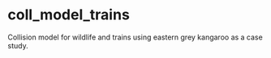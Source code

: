 # coll_model_trains
Collision model for wildlife and trains using eastern grey kangaroo as a case study.
